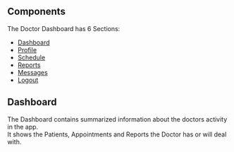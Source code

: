 ## Components 

The Doctor Dashboard has 6 Sections:
 - [Dashboard](#Dashboard)
 - [Profile](#Profile) 
 - [Schedule](#Schedule)
 - [Reports](#Reports)
 - [Messages](#Messages) 
 - [Logout](#Logout)



## Dashboard

The Dashboard contains summarized information about the doctors activity in the app.        
It shows the Patients, Appointments and Reports the Doctor has or will deal with.

